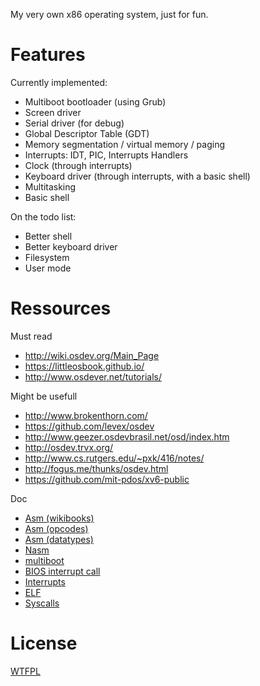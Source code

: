 
My very own x86 operating system, just for fun.

# Features

Currently implemented:

* Multiboot bootloader (using Grub)
* Screen driver
* Serial driver (for debug)
* Global Descriptor Table (GDT)
* Memory segmentation / virtual memory / paging
* Interrupts: IDT, PIC, Interrupts Handlers
* Clock (through interrupts)
* Keyboard driver (through interrupts, with a basic shell)
* Multitasking
* Basic shell

On the todo list:

* Better shell
* Better keyboard driver
* Filesystem
* User mode

# Ressources

Must read

* http://wiki.osdev.org/Main_Page
* https://littleosbook.github.io/
* http://www.osdever.net/tutorials/

Might be usefull

* http://www.brokenthorn.com/
* https://github.com/levex/osdev
* http://www.geezer.osdevbrasil.net/osd/index.htm
* http://osdev.trvx.org/
* http://www.cs.rutgers.edu/~pxk/416/notes/
* http://fogus.me/thunks/osdev.html
* https://github.com/mit-pdos/xv6-public

Doc

* [Asm (wikibooks)](https://en.wikibooks.org/wiki/X86_Assembly)
* [Asm (opcodes)](http://ref.x86asm.net/)
* [Asm (datatypes)](http://www.c-jump.com/CIS77/ASM/DataTypes/lecture.html)
* [Nasm](http://www.posix.nl/linuxassembly/nasmdochtml/nasmdoca.html)
* [multiboot](https://www.gnu.org/software/grub/manual/multiboot/multiboot.html)
* [BIOS interrupt call](https://en.wikipedia.org/wiki/BIOS_interrupt_call)
* [Interrupts](http://www.ousob.com/ng/asm/ng1f806.php)
* [ELF](http://refspecs.linuxbase.org/elf/elf.pdf)
* [Syscalls](http://docs.cs.up.ac.za/programming/asm/derick_tut/syscalls.html)

# License

[WTFPL](http://www.wtfpl.net/)

